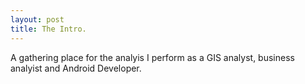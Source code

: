 ```yaml
---
layout: post
title: The Intro.
---
```


  A gathering place for the analyis I perform as a GIS analyst, business analyist and Android Developer.
